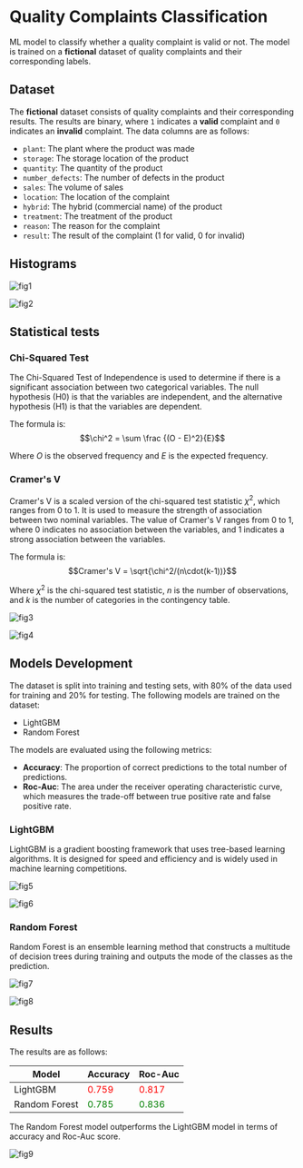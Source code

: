 # Quality Complaints Classification

ML model to classify whether a quality complaint is valid or not. The model is trained on a **fictional** dataset of quality complaints and their corresponding labels.

## Dataset

The **fictional** dataset consists of quality complaints and their corresponding results. The results are binary, where `1` indicates a **valid** complaint and `0` indicates an **invalid** complaint.
The data columns are as follows:
- `plant`: The plant where the product was made
- `storage`: The storage location of the product
- `quantity`: The quantity of the product
- `number_defects`: The number of defects in the product
- `sales`: The volume of sales
- `location`: The location of the complaint
- `hybrid`: The hybrid (commercial name) of the product
- `treatment`: The treatment of the product
- `reason`: The reason for the complaint
- `result`: The result of the complaint (1 for valid, 0 for invalid)

## Histograms

![fig1](qc_classifier/imgs/fig1.png)

![fig2](qc_classifier/imgs/fig2.png)


## Statistical tests
### Chi-Squared Test

The Chi-Squared Test of Independence is used to determine if there is a significant association between two categorical variables. The null hypothesis (H0) is that the variables are independent, and the alternative hypothesis (H1) is that the variables are dependent.

The formula is:
$$\chi^2 = \sum \frac {(O - E)^2}{E}$$

Where $O$ is the observed frequency and $E$ is the expected frequency.


### Cramer's V
Cramer's V is a scaled version of the chi-squared test statistic $\chi^2$, which ranges from 0 to 1. It is used to measure the strength of association between two nominal variables. The value of Cramer's V ranges from 0 to 1, where 0 indicates no association between the variables, and 1 indicates a strong association between the variables.

The formula is:
$$Cramer's V = \sqrt{\chi^2/(n\cdot(k-1))}$$

Where $\chi^2$ is the chi-squared test statistic, $n$ is the number of observations, and $k$ is the number of categories in the contingency table.


![fig3](qc_classifier/imgs/fig3.png)


![fig4](qc_classifier/imgs/fig4.png)


## Models Development

The dataset is split into training and testing sets, with 80% of the data used for training and 20% for testing. The following models are trained on the dataset:
- LightGBM
- Random Forest

The models are evaluated using the following metrics:
- **Accuracy**: The proportion of correct predictions to the total number of predictions.
- **Roc-Auc**: The area under the receiver operating characteristic curve, which measures the trade-off between true positive rate and false positive rate.


### LightGBM

LightGBM is a gradient boosting framework that uses tree-based learning algorithms. It is designed for speed and efficiency and is widely used in machine learning competitions.

![fig5](qc_classifier/imgs/fig5.png)

![fig6](qc_classifier/imgs/fig6.png)

### Random Forest

Random Forest is an ensemble learning method that constructs a multitude of decision trees during training and outputs the mode of the classes as the prediction.

![fig7](qc_classifier/imgs/fig7.png)

![fig8](qc_classifier/imgs/fig8.png)


## Results

The results are as follows:

| Model        | Accuracy | Roc-Auc |
|--------------|----------|---------|
| LightGBM     | <span style="color:red">0.759</span>     | <span style="color:red">0.817</span>    |
| Random Forest| <span style="color:green">0.785</span>     | <span style="color:green">0.836</span>    |

The Random Forest model outperforms the LightGBM model in terms of accuracy and Roc-Auc score.

![fig9](qc_classifier/imgs/fig9.png)